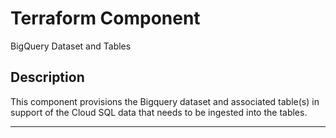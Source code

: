 # Terraform Component

BigQuery Dataset and Tables

## Description

This component provisions the Bigquery dataset and associated table(s) in support of the Cloud SQL data that needs to be ingested into the tables.

---
<!-- BEGINNING OF PRE-COMMIT-TERRAFORM DOCS HOOK -->

<!-- END OF PRE-COMMIT-TERRAFORM DOCS HOOK -->
